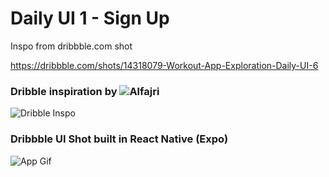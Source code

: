 # Daily UI 1 - Sign Up

Inspo from dribbble.com shot 

https://dribbble.com/shots/14318079-Workout-App-Exploration-Daily-UI-6

### Dribble inspiration by ![Alfajri](https://dribbble.com/Alfajri)

![Dribble Inspo]('./assets/dribbble.jpg')


### Dribbble UI Shot built in React Native (Expo)

![App Gif](./assets/app.gif)
